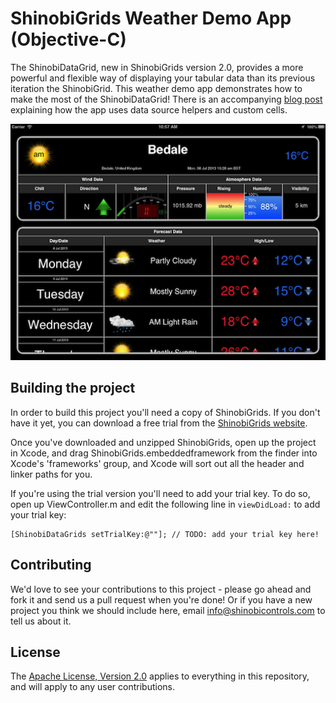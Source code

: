 ShinobiGrids Weather Demo App (Objective-C)
=====================

The ShinobiDataGrid, new in ShinobiGrids version 2.0, provides a more powerful and flexible way of displaying your tabular data than its previous iteration the ShinobiGrid. This weather demo app demonstrates how to make the most of the ShinobiDataGrid! There is an accompanying [blog post](http://www.shinobicontrols.com/blog/posts/2013/07/24/a-weather-information-app-datasource-helpers-and-custom-cells-in-shinobidatagrids/) explaining how the app uses data source helpers and custom cells.

![Screenshot](screenshot.png?raw=true)

Building the project
------------------

In order to build this project you'll need a copy of ShinobiGrids. If you don't have it yet, you can download a free trial from the [ShinobiGrids website](http://www.shinobicontrols.com/shinobigrids/price-plans/shinobigrids/shinobigrids-free-trial-form/).

Once you've downloaded and unzipped ShinobiGrids, open up the project in Xcode, and drag ShinobiGrids.embeddedframework from the finder into Xcode's 'frameworks' group, and Xcode will sort out all the header and linker paths for you.

If you're using the trial version you'll need to add your trial key. To do so, open up ViewController.m and edit the following line in `viewDidLoad:` to add your trial key:

    [ShinobiDataGrids setTrialKey:@""]; // TODO: add your trial key here!
	
Contributing
------------

We'd love to see your contributions to this project - please go ahead and fork it and send us a pull request when you're done! Or if you have a new project you think we should include here, email info@shinobicontrols.com to tell us about it.

License
-------

The [Apache License, Version 2.0](license.txt) applies to everything in this repository, and will apply to any user contributions.


